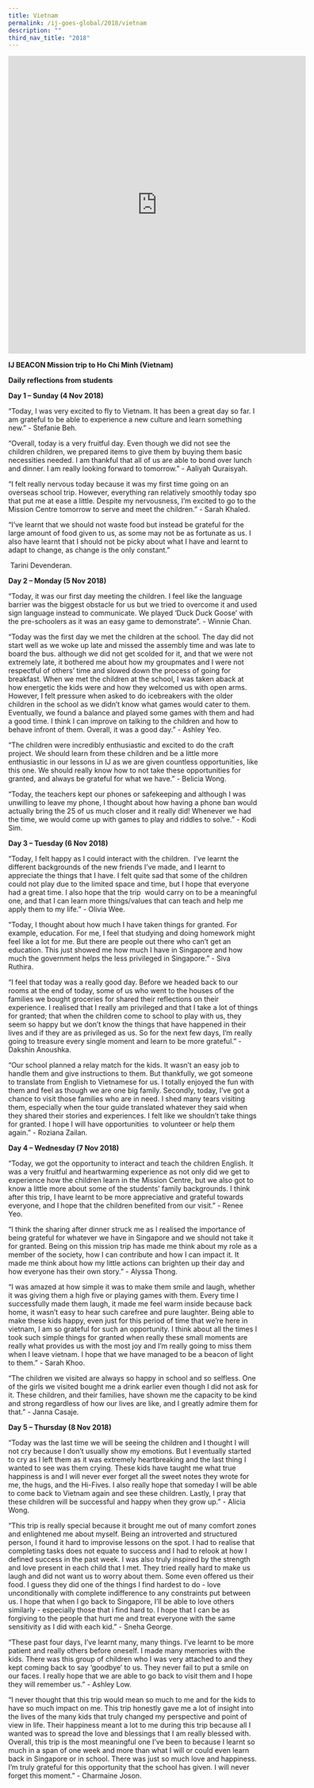 ```yaml
---
title: Vietnam
permalink: /ij-goes-global/2018/vietnam
description: ""
third_nav_title: "2018"
---
```

<iframe allowfullscreen="true" height="600" width="600" frameborder="0" src="https://docs.google.com/presentation/d/e/2PACX-1vSzEA2sMgAoQDCbOR_DuLH37-E2EPJOL3n50PdDjt3Cg4QTNL3HlvDoEjJMlHiOsm-1jPNgY3pKZDED/embed?start=true&amp;loop=true&amp;delayms=5000"></iframe>

**IJ BEACON Mission trip to Ho Chi Minh (Vietnam)**

**Daily reflections from students**

  

**Day 1 – Sunday (4 Nov 2018)**

“Today, I was very excited to fly to Vietnam. It has been a great day so far. I am grateful to be able to experience a new culture and learn something new.” - Stefanie Beh.

“Overall, today is a very fruitful day. Even though we did not see the children children, we prepared items to give them by buying them basic necessities needed. I am thankful that all of us are able to bond over lunch and dinner. I am really looking forward to tomorrow.” - Aaliyah Quraisyah.

“I felt really nervous today because it was my first time going on an overseas school trip. However, everything ran relatively smoothly today spo that put me at ease a little. Despite my nervousness, I’m excited to go to the Mission Centre tomorrow to serve and meet the children.” - Sarah Khaled.

“I’ve learnt that we should not waste food but instead be grateful for the large amount of food given to us, as some may not be as fortunate as us. I also have learnt that I should not be picky about what I have and learnt to adapt to change, as change is the only constant.” 

 Tarini Devenderan. 

  

  

**Day 2 – Monday (5 Nov 2018)**

“Today, it was our first day meeting the children. I feel like the language barrier was the biggest obstacle for us but we tried to overcome it and used sign language instead to communicate. We played ‘Duck Duck Goose’ with the pre-schoolers as it was an easy game to demonstrate”. - Winnie Chan.

  

“Today was the first day we met the children at the school. The day did not start well as we woke up late and missed the assembly time and was late to board the bus. although we did not get scolded for it, and that we were not extremely late, it bothered me about how my groupmates and I were not respectful of others’ time and slowed down the process of going for breakfast. When we met the children at the school, I was taken aback at how energetic the kids were and how they welcomed us with open arms. However, I felt pressure when asked to do icebreakers with the older children in the school as we didn’t know what games would cater to them. Eventually, we found a balance and played some games with them and had a good time. I think I can improve on talking to the children and how to behave infront of them. Overall, it was a good day.” - Ashley Yeo.

  

“The children were incredibly enthusiastic and excited to do the craft project. We should learn from these children and be a little more enthusiastic in our lessons in IJ as we are given countless opportunities, like this one. We should really know how to not take these opportunities for granted, and always be grateful for what we have.” - Belicia Wong.

  

“Today, the teachers kept our phones or safekeeping and although I was unwilling to leave my phone, I thought about how having a phone ban would actually bring the 25 of us much closer and it really did! Whenever we had the time, we would come up with games to play and riddles to solve.” - Kodi Sim.

  

  

**Day 3 – Tuesday (6 Nov 2018)**

“Today, I felt happy as I could interact with the children.  I’ve learnt the different backgrounds of the new friends I’ve made, and I learnt to appreciate the things that I have. I felt quite sad that some of the children could not play due to the limited space and time, but I hope that everyone had a great time. I also hope that the trip  would carry on to be a meaningful one, and that I can learn more things/values that can teach and help me apply them to my life.” - Olivia Wee.

  

“Today, I thought about how much I have taken things for granted. For example, education. For me, I feel that studying and doing homework might feel like a lot for me. But there are people out there who can’t get an education. This just showed me how much I have in Singapore and how much the government helps the less privileged in Singapore.” - Siva Ruthira. 

  

“I feel that today was a really good day. Before we headed back to our rooms at the end of today, some of us who went to the houses of the families we bought groceries for shared their reflections on their experience. I realised that I really am privileged and that I take a lot of things for granted; that when the children come to school to play with us, they seem so happy but we don’t know the things that have happened in their lives and if they are as privileged as us. So for the next few days, I’m really going to treasure every single moment and learn to be more grateful.” - Dakshin Anoushka.

  

“Our school planned a relay match for the kids. It wasn’t an easy job to handle them and give instructions to them. But thankfully, we got someone to translate from English to Vietnamese for us. I totally enjoyed the fun with them and feel as though we are one big family. Secondly, today, I’ve got a chance to visit those families who are in need. I shed many tears visiting them, especially when the tour guide translated whatever they said when they shared their stories and experiences. I felt like we shouldn’t take things for granted. I hope I will have opportunities  to volunteer or help them again.” - Roziana Zailan.

  

  

  

**Day 4 – Wednesday (7 Nov 2018)**

“Today, we got the opportunity to interact and teach the children English. It was a very fruitful and heartwarming experience as not only did we get to experience how the children learn in the Mission Centre, but we also got to know a little more about some of the students’ family backgrounds. I think after this trip, I have learnt to be more appreciative and grateful towards everyone, and I hope that the children benefited from our visit.” - Renee Yeo.

  

“I think the sharing after dinner struck me as I realised the importance of being grateful for whatever we have in Singapore and we should not take it for granted. Being on this mission trip has made me think about my role as a member of the society, how I can contribute and how I can impact it. It made me think about how my little actions can brighten up their day and how everyone has their own story.” - Alyssa Thong.

  

“I was amazed at how simple it was to make them smile and laugh, whether it was giving them a high five or playing games with them. Every time I successfully made them laugh, it made me feel warm inside because back home, it wasn’t easy to hear such carefree and pure laughter. Being able to make these kids happy, even just for this period of time that we’re here in vietnam, I am so grateful for such an opportunity. I think about all the times I took such simple things for granted when really these small moments are really what provides us with the most joy and I’m really going to miss them when I leave vietnam. I hope that we have managed to be a beacon of light to them.” - Sarah Khoo.

  

“The children we visited are always so happy in school and so selfless. One of the girls we visited bought me a drink earlier even though I did not ask for it. These children, and their families, have shown me the capacity to be kind and strong regardless of how our lives are like, and I greatly admire them for that.” - Janna Casaje.

  

  

  

**Day 5 – Thursday (8 Nov 2018)**  

  

“Today was the last time we will be seeing the children and I thought I will not cry because I don’t usually show my emotions. But I eventually started to cry as I left them as it was extremely heartbreaking and the last thing I wanted to see was them crying. These kids have taught me what true happiness is and I will never ever forget all the sweet notes they wrote for me, the hugs, and the Hi-Fives. I also really hope that someday I will be able to come back to Vietnam again and see these children. Lastly, I pray that these children will be successful and happy when they grow up.” - Alicia Wong.

  

“This trip is really special because it brought me out of many comfort zones and enlightened me about myself. Being an introverted and structured person, I found it hard to improvise lessons on the spot. I had to realise that completing tasks does not equate to success and I had to relook at how I defined success in the past week. I was also truly inspired by the strength and love present in each child that I met. They tried really hard to make us laugh and did not want us to worry about them. Some even offered us their food. I guess they did one of the things I find hardest to do - love unconditionally with complete indifference to any constraints put between us. I hope that when I go back to Singapore, I’ll be able to love others similarly - especially those that i find hard to. I hope that I can be as forgiving to the people that hurt me and treat everyone with the same sensitivity as I did with each kid.” - Sneha George.

  

“These past four days, I’ve learnt many, many things. I’ve learnt to be more patient and really others before oneself. I made many memories with the kids. There was this group of children who I was very attached to and they kept coming back to say ‘goodbye’ to us. They never fail to put a smile on our faces. I really hope that we are able to go back to visit them and I hope they will remember us.” - Ashley Low.

  

“I never thought that this trip would mean so much to me and for the kids to have so much impact on me. This trip honestly gave me a lot of insight into the lives of the many kids that truly changed my perspective and point of view in life. Their happiness meant a lot to me during this trip because all I wanted was to spread the love and blessings that I am really blessed with. Overall, this trip is the most meaningful one I’ve been to because I learnt so much in a span of one week and more than what I will or could even learn back in Singapore or in school. There was just so much love and happiness. I’m truly grateful for this opportunity that the school has given. I will never forget this moment.” - Charmaine Joson.